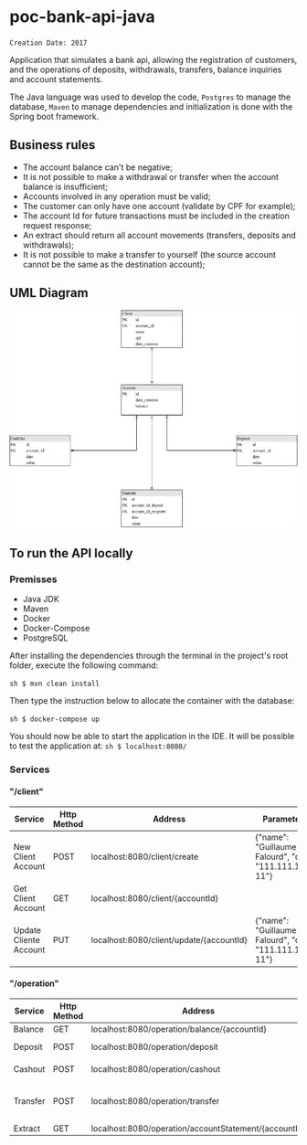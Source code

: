# poc-bank-api-java

`Creation Date: 2017`

Application that simulates a bank api, allowing the registration of customers, and the operations of deposits, withdrawals, transfers, balance inquiries and account statements.

The Java language was used to develop the code, `Postgres` to manage the database, `Maven` to manage dependencies and initialization is done with the Spring boot framework.

## Business rules

- The account balance can't be negative;
- It is not possible to make a withdrawal or transfer when the account balance is insufficient;
- Accounts involved in any operation must be valid;
- The customer can only have one account (validate by CPF for example);
- The account Id for future transactions must be included in the creation request response;
- An extract should return all account movements (transfers, deposits and withdrawals);
- It is not possible to make a transfer to yourself (the source account cannot be the same as the destination account);

## UML Diagram

![UML](docs/UML-bank-api.png)

## To run the API locally

### Premisses

- Java JDK
- Maven
- Docker
- Docker-Compose
- PostgreSQL

After installing the dependencies through the terminal in the project's root folder, execute the following command:

```sh $ mvn clean install```

Then type the instruction below to allocate the container with the database:

```sh $ docker-compose up```

You should now be able to start the application in the IDE. It will be possible to test the application at: ```sh $ localhost:8080/```

### Services

#### "/client"

Service | Http Method | Address | Parameters
------------ | ------------  | ------------- | -------------
New Client Account | POST |localhost:8080/client/create | {"name": "Guillaume Falourd", "cpf": "111.111.111-11"}
Get Client Account | GET |localhost:8080/client/{accountId} |
Update Cliente Account | PUT | localhost:8080/client/update/{accountId} | {"name": "Guillaume Falourd", "cpf": "111.111.111-11"}

#### "/operation"

Service | Http Method | Address | Parameters
------------ | ------------ | ------------- | -------------
Balance | GET | localhost:8080/operation/balance/{accountId} |
Deposit | POST | localhost:8080/operation/deposit | {"accountId": 1,"value": 500}
Cashout | POST | localhost:8080/operation/cashout | {"accountId": 2,"value": 140}
Transfer | POST | localhost:8080/operation/transfer | {"depositAccountid": 1, "recipientAccountid": 2, "value": 50.00}
Extract | GET | localhost:8080/operation/accountStatement/{accountId} |
